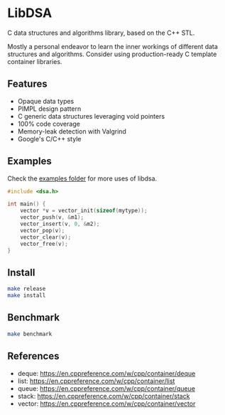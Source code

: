 # LibDSA

C data structures and algorithms library, based on the C++ STL.

Mostly a personal endeavor to learn the inner workings of different data structures and algorithms. Consider using production-ready C template container libraries.

## Features

- Opaque data types
- PIMPL design pattern
- C generic data structures leveraging void pointers
- 100% code coverage
- Memory-leak detection with Valgrind
- Google's C/C++ style

## Examples

Check the [examples folder](./examples) for more uses of libdsa.

```c
#include <dsa.h>

int main() {
    vector *v = vector_init(sizeof(mytype));
    vector_push(v, &m1);
    vector_insert(v, 0, &m2);
    vector_pop(v);
    vector_clear(v);
    vector_free(v);
}
```

## Install

```bash
make release
make install
```

## Benchmark

```bash
make benchmark
```

## References

- deque: https://en.cppreference.com/w/cpp/container/deque
- list: https://en.cppreference.com/w/cpp/container/list
- queue: https://en.cppreference.com/w/cpp/container/queue
- stack: https://en.cppreference.com/w/cpp/container/stack
- vector: https://en.cppreference.com/w/cpp/container/vector
